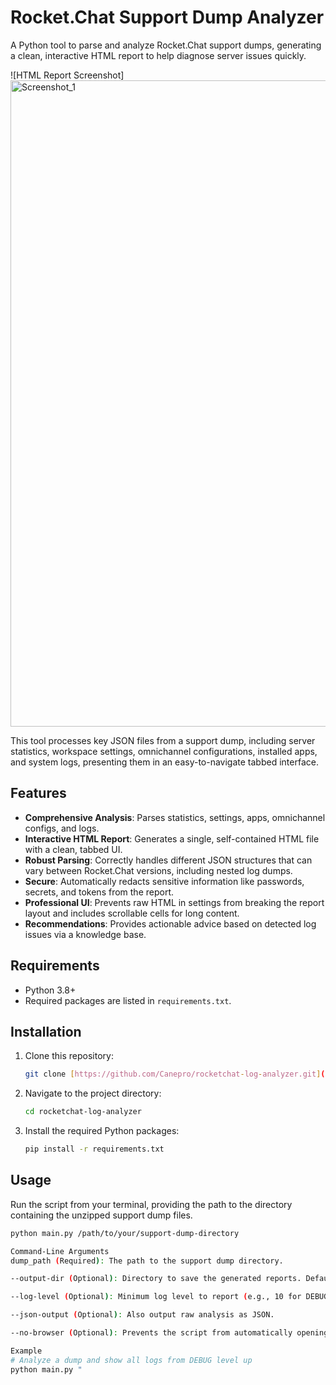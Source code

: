 # Rocket.Chat Support Dump Analyzer

A Python tool to parse and analyze Rocket.Chat support dumps, generating a clean, interactive HTML report to help diagnose server issues quickly.

![HTML Report Screenshot]
<img width="3772" height="1034" alt="Screenshot_1" src="https://github.com/user-attachments/assets/d16f5042-739e-41a4-93de-3ce4ed311fb7" />


This tool processes key JSON files from a support dump, including server statistics, workspace settings, omnichannel configurations, installed apps, and system logs, presenting them in an easy-to-navigate tabbed interface.

## Features

-   **Comprehensive Analysis**: Parses statistics, settings, apps, omnichannel configs, and logs.
-   **Interactive HTML Report**: Generates a single, self-contained HTML file with a clean, tabbed UI.
-   **Robust Parsing**: Correctly handles different JSON structures that can vary between Rocket.Chat versions, including nested log dumps.
-   **Secure**: Automatically redacts sensitive information like passwords, secrets, and tokens from the report.
-   **Professional UI**: Prevents raw HTML in settings from breaking the report layout and includes scrollable cells for long content.
-   **Recommendations**: Provides actionable advice based on detected log issues via a knowledge base.

## Requirements

-   Python 3.8+
-   Required packages are listed in `requirements.txt`.

## Installation

1.  Clone this repository:
    ```bash
    git clone [https://github.com/Canepro/rocketchat-log-analyzer.git](https://github.com/Canepro/rocketchat-log-analyzer.git)
    ```
2.  Navigate to the project directory:
    ```bash
    cd rocketchat-log-analyzer
    ```
3.  Install the required Python packages:
    ```bash
    pip install -r requirements.txt
    ```

## Usage

Run the script from your terminal, providing the path to the directory containing the unzipped support dump files.

```bash
python main.py /path/to/your/support-dump-directory

Command-Line Arguments
dump_path (Required): The path to the support dump directory.

--output-dir (Optional): Directory to save the generated reports. Defaults to a reports/ folder in the project directory.

--log-level (Optional): Minimum log level to report (e.g., 10 for DEBUG, 30 for WARNING). Defaults to 50 (CRITICAL).

--json-output (Optional): Also output raw analysis as JSON.

--no-browser (Optional): Prevents the script from automatically opening the HTML report in your web browser.

Example
# Analyze a dump and show all logs from DEBUG level up
python main.py "
